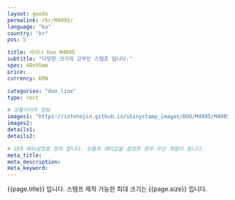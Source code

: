 ```yaml
---
layout: goods
permalink: /kr/M4095/
language: "ko"
country: "kr"
pos: 5

title: 샤이니 Duo M4095
subtitle: "다양한 크기의 고무인 스템프 입니다."
spec: 40x95mm
price:
currency: KRW

categories: "duo_line"
type: rect

# 상품이미지 정보
images1: "https://infohojin.github.io/shinystamp_images/DUO/M4095/M4095_1.jpg"
images2:
details1:
details2:    

# SEO 메타설정을 정의 합니다. 상품의 메타값을 설정한 경우 우선 적용이 됩니다.
meta_title: 
meta_description:
meta_keyword:
---
```


{{page.title}} 입니다. 스템프 제작 가능한 최대 크기는 {{page.size}} 입니다.